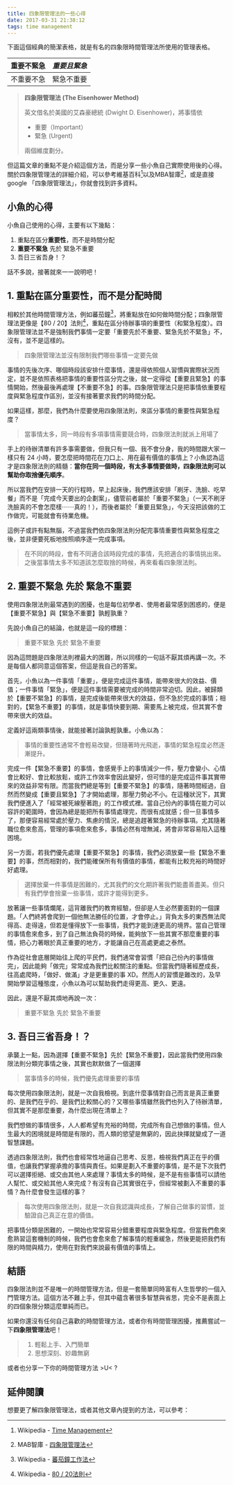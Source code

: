 ```yaml
---
title: 四象限管理法的一些心得
date: 2017-03-31 21:38:12
tags: time management
---
```


下面這個經典的簡潔表格，就是有名的四象限時間管理法所使用的管理表格。

重要不緊急|*重要且緊急*
--------|--------
不重要不急|緊急不重要


> **四象限管理法 (The Eisenhower Method)**
>
> 英文借名於美國的艾森豪總統 (Dwight D. Eisenhower)，將事情依
> 
> * 重要（Important）
> * 緊急 (Urgent)
> 
> 兩個維度劃分。

但這篇文章的重點不是介紹這個方法，而是分享一些小魚自己實際使用後的心得。關於四象限管理法的詳細介紹，可以參考維基百科[^wiki]以及MBA智庫[^MBA]，或是直接 google 「四象限管理法」，你就會找到許多資料。

## 小魚的心得
小魚自己使用的心得，主要有以下幾點：

1. 重點在區分**重要性**，而不是時間分配
2. **重要不緊急** 先於 緊急不重要
3. 吾日三省吾身！？

話不多說，接著就來一一說明吧！

## 1. 重點在區分重要性，而不是分配時間
相較於其他時間管理方法，例如蕃茄鐘[^Pomodoro]，將重點放在如何做時間分配；四象限管理法更像是【80 / 20】法則[^Pareto]，重點在區分待辦事項的重要性（和緊急程度）。四象限管理法並不是強制我們事情一定要「重要先於不重要、緊急先於不緊急」不，沒有，並不是這樣的。
> 四象限管理法並沒有限制我們哪些事情一定要先做

事情的先後次序、哪個時段該安排什麼事情，還是得依照個人習慣與實際狀況而定，並不是依照表格把事情的重要性區分完之後，就一定得從【重要且緊急】的事情開始，然後最後再處理【不重要不急】的事。四象限管理法只是把事情依重要程度與緊急程度作區別，並沒有接著要求我們的時間分配。

如果這樣，那麼，我們為什麼要使用四象限法則，來區分事情的重要性與緊急程度？
> 當事情太多，同一時段有多項事情需要競合時，四象限法則就派上用場了

手上的待辦清單有許多事需要做，但我只有一個、我不會分身，我的時間跟大家一樣只有 24 小時，要怎麼把時間花在刀口上、用在最有價值的事情上？小魚認為這才是四象限法則的精髓：**當你在同一個時段，有太多事情要做時，四象限法則可以幫助你取捨優先順序**。

所以當我們在安排一天的行程時，早上起床後，我們應該安排「刷牙、洗臉、吃早餐」而不是「完成今天要出的企劃案」，儘管前者屬於「重要不緊急」（一天不刷牙洗臉真的不會怎麼樣⋯⋯真的！），而後者屬於「重要且緊急」，今天沒把該做的工作做完，可能就會有待業危機。

這例子或許有點無腦，不過當我們依四象限法則分配完事情重要性與緊急程度之後，並非便要死板地按照順序逐一完成事項。
> 在不同的時段，會有不同適合該時段完成的事情，先把適合的事情挑出來。之後當事情太多不知道該怎麼取捨的時候，再來看看四象限法則。

## 2. 重要不緊急 先於 緊急不重要
使用四象限法則最常遇到的困擾，也是每位初學者、使用者最常感到困惑的，便是【重要不緊急】與【緊急不重要】孰輕孰重？

先說小魚自己的結論，也就是這一段的標題：
> 重要不緊急 先於 緊急不重要

因為這問題是四象限法則裡最大的困難，所以同樣的一句話不厭其煩再講一次。不是每個人都同意這個答案，但這是我自己的答案。

首先，小魚以為一件事情「重要」，便是完成這件事情，能帶來很大的效益、價值；一件事情「緊急」，便是這件事情需要被完成的時間非常迫切。因此，被歸類於【重要不緊急】的事情，是完成後能帶來很大的效益，但不急於完成的事情；相對的，【緊急不重要】的事情，就是事情快要到期、需要馬上被完成，但其實不會帶來很大的效益。

定義好這兩類事情後，就能接著討論孰輕孰重。小魚以為：
> 事情的重要性通常不會輕易改變，但隨著時光飛逝，事情的緊急程度必然逐漸提升。
 
完成一件【緊急不重要】的事情，會感覺手上的事情減少一件，壓力會變小、心情會比較好、會比較放鬆，或許工作效率會因此變好，但可惜的是完成這件事其實帶來的效益非常有限。而當我們總是等到【重要不緊急】的事情，隨著時間經過，自然而然變成【重要且緊急】了才開始處理，那壓力勢必不小。在這種狀況下，其實我們便進入了「經常被死線壓著跑」的工作模式裡。當自己份內的事情在能力可以容許的範圍時，會因為總是能把所有事情處理完，而很有成就感；但一旦事情多了，那便容易經常處於壓力、焦慮的情況，總是追趕著緊急的待辦事項。尤其隨著職位愈來愈高，管理的事項愈來愈多，事情必然有增無減，將會非常容易陷入這種困境。

另一方面，若我們優先處理【重要不緊急】的事情，我們必須放棄一些【緊急不重要】的事，然而相對的，我們能確保所有有價值的事情，都能有比較充裕的時間好好處理。
> 選擇放棄一件事情是困難的，尤其我們的文化期許著我們能盡善盡美。但只有我們學會捨棄一些事情，或許才能得到更多。
 
放著讓一些事情爛尾，這背離我們的教育經驗，但卻是人生必然要面對的一個課題。「人們終將會爬到一個他無法勝任的位置，才會停止。」背負太多的東西無法爬得高、走得遠，但若是懂得放下一些事情，我們才能到達更高的境界。當自己管理的事情愈來愈多，到了自己無法負荷的時候，能夠放下一些其實不那麼重要的事情，把心力著眼於真正重要的地方，才能讓自己在高處更處之泰然。

作為從社會底層開始往上爬的平民們，我們通常會習慣「把自己份內的事情做完」，因此能夠「做完」常常成為我們比較關注的重點。但當我們隨著經歷成長，往高處爬時，「做好、做滿」才是更重要的事 XD。然而人的習慣是難改的，及早開始學習這種態度，小魚以為可以幫助我們走得更高、更久、更遠。

因此，還是不厭其煩地再說一次：
> 重要不緊急 先於 緊急不重要

## 3. 吾日三省吾身！？
承襲上一點，因為選擇【重要不緊急】先於【緊急不重要】，因此當我們使用四象限法則分類完事情之後，其實也默默做了一個選擇
> 當事情多的時候，我們優先處理重要的事情

每次使用四象限法則，就是一次自我檢視。到底什麼事情對自己而言是真正重要的、是我們在乎的、是我們比較關心的？又哪些事情雖然我們也列入了待辦清單，但其實不是那麼重要，為什麼出現在清單上？

我們想做的事情很多，人人都希望有充裕的時間，完成所有自己想做的事情。但人生最大的困境就是時間是有限的，而人類的慾望是無窮的，因此抉擇就變成了一道智慧課題。

透過四象限法則，我們也會經常性地逼自己思考、反思，檢視我們真正在乎的價值，也讓我們掌握承擔的事情與責任。如果是劃入不重要的事情，是不是下次我們可以選擇拒絕、或交由其他人來處理？事情太多的時候，是不是有些事情可以請他人幫忙、或交給其他人來完成？有沒有自己其實很在乎，但經常被劃入不重要的事情？為什麼會發生這樣的事？
> 每次使用四象限法則，就是一次自我認識與成長，了解自己做事的習慣，並驗證自己真正在意的價值。

把事情分類是困難的，一開始也常常容易分錯重要程度與緊急程度。但當我們愈來愈熟習這套機制的時候，我們也會愈來愈了解事情的輕重緩急，然後更能把我們有限的時間與精力，使用在對我們來說最有價值的事情上。
 
## 結語
四象限法則並不是唯一的時間管理方法，但是一套簡單同時富有人生哲學的一個入門管理方法。這個方法不難上手，但其中蘊含著很多智慧與省思，完全不是表面上的四個象限分類這麼單純而已。

如果你還沒有任何自己喜歡的時間管理方法，或者你有時間管理困擾，推薦嘗試一下**四象限管理法**吧！
> 1. 輕鬆上手、入門簡單
> 2. 思想深刻、妙趣無窮

或者也分享一下你的時間管理方法 >U< ?



## 延伸閱讀
想要更了解四象限管理法，或者其他文章內提到的方法，可以參考：
[^wiki]: Wikipedia - [Time Management](https://en.wikipedia.org/wiki/Time_management)
[^MBA]: MAB智庫 - [四象限管理法](http://wiki.mbalib.com/zh-tw/%E6%97%B6%E9%97%B4%E2%80%9C%E5%9B%9B%E8%B1%A1%E9%99%90%E2%80%9D%E6%B3%95)
[^Pomodoro]: Wikipedia - [蕃茄鐘工作法](https://zh.wikipedia.org/wiki/%E7%95%AA%E8%8C%84%E5%B7%A5%E4%BD%9C%E6%B3%95)
[^Pareto]: Wikipedia - [80 / 20法則](https://zh.wikipedia.org/wiki/%E5%B8%95%E9%9B%B7%E6%89%98%E6%B3%95%E5%88%99)